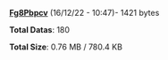 [**Fg8Pbpcv**](/data/Fg8Pbpcv.txt) (16/12/22 - 10:47)- 1421 bytes

**Total Datas**: 180

**Total Size**: 0.76 MB / 780.4 KB